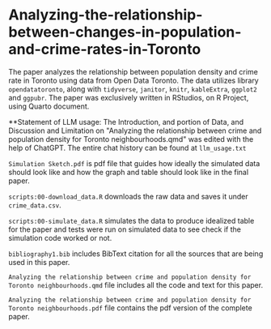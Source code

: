 # Analyzing-the-relationship-between-changes-in-population-and-crime-rates-in-Toronto

The paper analyzes the relationship between population density and crime rate in Toronto using data from Open Data Toronto. The data utilizes library `opendatatoronto`, along with `tidyverse`, `janitor`, `knitr`, `kableExtra`, `ggplot2` and `ggpubr`. The paper was exclusively written in RStudios, on R Project, using Quarto document. 

**Statement of LLM usage: The Introduction, and portion of Data, and Discussion and Limitation on "Analyzing the relationship between crime and population density for Toronto neighbourhoods.qmd" was edited with the help of ChatGPT. The entire chat history can be found at `llm_usage.txt` 

`Simulation Sketch.pdf` is pdf file that guides how ideally the simulated data should look like and how the graph and table should look like in the final paper. 

`scripts:00-download_data.R` downloads the raw data and saves it under `crime_data.csv`. 

`scripts:00-simulate_data.R` simulates the data to produce idealized table for the paper and tests were run on simulated data to see check if the simulation code worked or not. 

`bibliography1.bib` includes BibText citation for all the sources that are being used in this paper. 

`Analyzing the relationship between crime and population density for Toronto neighbourhoods.qmd` file includes all the code and text for this paper. 

`Analyzing the relationship between crime and population density for Toronto neighbourhoods.pdf` file contains the pdf version of the complete paper. 